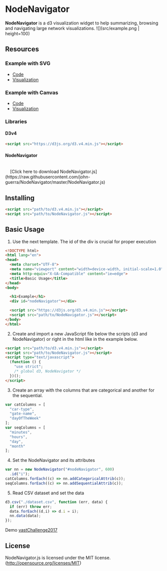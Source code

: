 # NodeNavigator

**NodeNavigator** is a d3 visualization widget to help summarizing, browsing and navigating large network visualizations.
![](src/example.png | height=100)

## Resources

### Example with SVG
* [Code](https://github.com/john-guerra/NodeNavigator/tree/master/example)
* [Visualization](https://john-guerra.github.io/NodeNavigator/example/)
### Example with Canvas
* [Code](https://github.com/john-guerra/NodeNavigator/tree/master/exampleSenate)
* [Visualization](https://john-guerra.github.io/NodeNavigator/exampleSenate/)

### Libraries
#### D3v4
```html
<script src="https://d3js.org/d3.v4.min.js"></script>
```
#### NodeNavigator

<br>
&nbsp;&nbsp;&nbsp;&nbsp;[Click here to download NodeNavigator.js](https://raw.githubusercontent.com/john-guerra/NodeNavigator/master/NodeNavigator.js)

## Installing

```html
<script src="path/to/d3.v4.min.js"></script>
<script src="path/to/NodeNavigator.js"></script>
```
## Basic Usage

1. Use the next template. The id of the div is crucial for proper execution
```html
<!DOCTYPE html>
<html lang="en">
<head>
  <meta charset="UTF-8">
  <meta name="viewport" content="width=device-width, initial-scale=1.0">
  <meta http-equiv="X-UA-Compatible" content="ie=edge">
  <title>Basic Usage</title>
</head>
<body>

  <h1>Example</h1>
  <div id="nodeNavigator"></div>

  <script src="https://d3js.org/d3.v4.min.js"></script>
  <script src="path/to/NodeNavigator.js"></script>
</body>
</html>

```
2. Create and import a new JavaScript file below the scripts (d3 and NodeNavigator) or right in the html like in the example below.
```html
<script src="path/to/d3.v4.min.js"></script>
<script src="path/to/NodeNavigator.js"></script>
<script type="text/javascript">
  (function () {
    "use strict";
    /* global d3, NodeNavigator */
  })();
</script>
```
3. Create an array with the columns that are categorical and another for the sequential.

```javascript
var catColumns = [
  "car-type",
  "gate-name",
  "dayOfTheWeek"
];
var seqColumns = [
  "minutes",
  "hours",
  "day",
  "month"
];
```
4. Set the NodeNavigator and its attributes
``` javascript
var nn = new NodeNavigator("#nodeNavigator", 600)
  .id("i");
catColumns.forEach((c) => nn.addCategoricalAttrib(c));
seqColumns.forEach((c) => nn.addSequentialAttrib(c));
```
5. Read CSV dataset and set the data
``` javascript
d3.csv("./dataset.csv", function (err, data) {
  if (err) throw err;
  data.forEach((d,i) => d.i = i);
  nn.data(data);
});

```

Demo
[vastChallenge2017](http://john-guerra.github.io/NodeNavigator/example_vastChallenge2017/index.html)
## License
NodeNavigator.js is licensed under the MIT license. (http://opensource.org/licenses/MIT)
